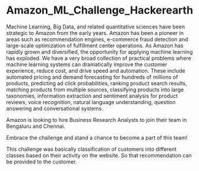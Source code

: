 # Amazon_ML_Challenge_Hackerearth


Machine Learning, Big Data, and related quantitative sciences have been strategic to Amazon from the early years. Amazon has been a pioneer in areas such as recommendation engines, e-commerce fraud detection and large-scale optimization of fulfillment center operations. As Amazon has rapidly grown and diversified, the opportunity for applying machine learning has exploded. We have a very broad collection of practical problems where machine learning systems can dramatically improve the customer experience, reduce cost, and drive speed and automation. These include automated pricing and demand forecasting for hundreds of millions of products, predicting ad click probabilities, ranking product search results, matching products from multiple sources, classifying products into large taxonomies, information extraction and sentiment analysis for product reviews, voice recognition, natural language understanding, question answering and conversational systems.

Amazon is looking to hire Business Research Analysts to join their team in Bengaluru and Chennai.

Embrace the challenge and stand a chance to become a part of this team!

This challenge was basically classification of customers into different classes based on their activity on the website.
So that recommendation can be provided to the customer.
